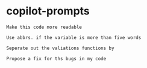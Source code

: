 # copilot-prompts

```
Make this code more readable
```

```
Use abbrs. if the variable is more than five words
```

```
Seperate out the valiations functions by 
```

```
Propose a fix for ths bugs in my code
```
